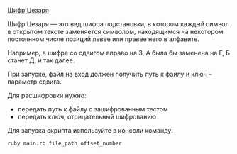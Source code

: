 [Шифр Цезаря](https://ru.wikipedia.org/wiki/%D0%A8%D0%B8%D1%84%D1%80_%D0%A6%D0%B5%D0%B7%D0%B0%D1%80%D1%8F "Википедия")

Шифр Цезаря — это вид шифра подстановки, в котором каждый символ в открытом тексте заменяется символом, находящимся на некотором постоянном числе позиций левее или правее него в алфавите.

Например, в шифре со сдвигом вправо на 3, А была бы заменена на Г, Б станет Д, и так далее.

При запуске, файл на вход должен получить путь к файлу и ключ – параметр сдвига.

Для расшифровки нужно:
* передать путь к файлу с зашифрованным тестом
* передать ключ, отрицательный шифрованию

Для запуска скрипта используйте в консоли команду:
```
ruby main.rb file_path offset_number
```
